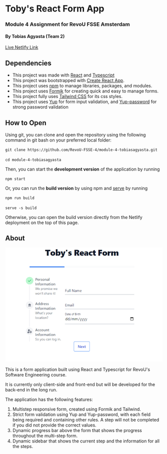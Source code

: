 # Toby's React Form App

### Module 4 Assignment for RevoU FSSE Amsterdam

#### By Tobias Agyasta (Team 2)

[Live Netlify Link](https://tobys-form.netlify.app/)

## Dependencies

- This project was made with [React](https://react.dev/) and [Typescript](https://www.typescriptlang.org/)
- This project was bootstrapped with [Create React App](https://github.com/facebook/create-react-app).
- This project uses [npm](https://www.npmjs.com/) to manage libraries, packages, and modules.
- This project uses [Formik](https://github.com/jaredpalmer/formik) for creating quick and easy to manage forms.
- This project fully uses [Tailwind CSS](https://github.com/tailwindlabs/tailwindcss) for its css styles.
- This project uses [Yup](https://www.npmjs.com/package/yup) for form input validation, and [Yup-password](https://www.npmjs.com/package/yup-password) for strong password validation

## How to Open

Using git, you can clone and open the repository using the following command in git bash on your preferred local folder:

```console
git clone https://github.com/RevoU-FSSE-4/module-4-tobiasagyasta.git

cd module-4-tobiasagyasta
```

Then, you can start the **development version** of the application by running

```console
npm start
```

Or, you can run the **build version** by using npm and [serve](https://www.npmjs.com/package/serve) by running

```console
npm run build

serve -s build
```

Otherwise, you can open the build version directly from the Netlify deployment on the top of this page.

## About

![App Screenshot](src/assets/app-screenshot.PNG)

This is a form application built using React and Typescript for RevoU's Software Engineering course.

It is currently only client-side and front-end but will be developed for the back-end in the long run.

The application has the following features:

1. Multistep responsive form, created using Formik and Tailwind.
2. Strict form validation using Yup and Yup-password, with each field being required and containing other rules. A step will not be completed if you did not provide the correct values.
3. Dynamic progress bar above the form that shows the progress throughout the multi-step form.
4. Dynamic sidebar that shows the current step and the information for all the steps.
